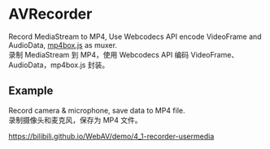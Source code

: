 # AVRecorder

Record MediaStream to MP4, Use Webcodecs API encode VideoFrame and AudioData, [mp4box.js](https://github.com/gpac/mp4box.js) as muxer.  
录制 MediaStream 到 MP4，使用 Webcodecs API 编码 VideoFrame、AudioData，mp4box.js 封装。

## Example

Record camera & microphone, save data to MP4 file.  
录制摄像头和麦克风，保存为 MP4 文件。

<https://bilibili.github.io/WebAV/demo/4_1-recorder-usermedia>
